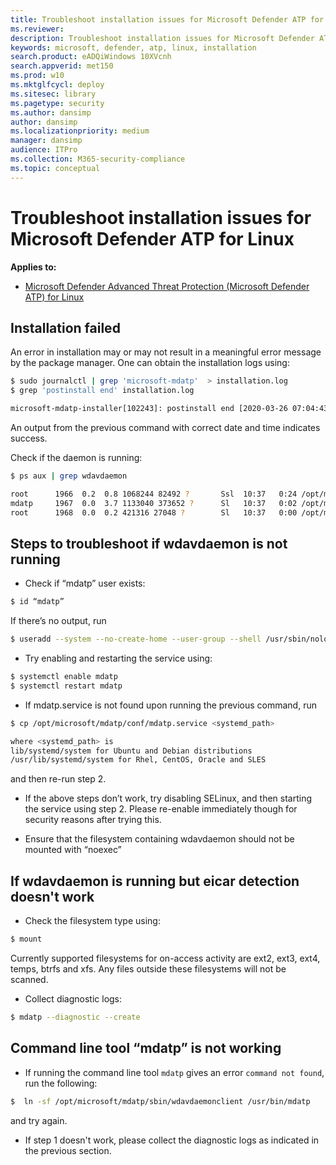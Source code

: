 ```yaml
---
title: Troubleshoot installation issues for Microsoft Defender ATP for Linux
ms.reviewer:
description: Troubleshoot installation issues for Microsoft Defender ATP for Linux
keywords: microsoft, defender, atp, linux, installation
search.product: eADQiWindows 10XVcnh
search.appverid: met150
ms.prod: w10
ms.mktglfcycl: deploy
ms.sitesec: library
ms.pagetype: security
ms.author: dansimp
author: dansimp
ms.localizationpriority: medium
manager: dansimp
audience: ITPro
ms.collection: M365-security-compliance
ms.topic: conceptual
---
```


# Troubleshoot installation issues for Microsoft Defender ATP for Linux

**Applies to:**

- [Microsoft Defender Advanced Threat Protection (Microsoft Defender ATP) for Linux](microsoft-defender-atp-linux.md)

## Installation failed

An error in installation may or may not result in a meaningful error message by the package manager. One can obtain the installation logs using:
```bash
$ sudo journalctl | grep 'microsoft-mdatp'  > installation.log
$ grep 'postinstall end' installation.log

microsoft-mdatp-installer[102243]: postinstall end [2020-03-26 07:04:43OURCE +0000] 102216
```
An output from the previous command with correct date and time indicates success.

Check if the daemon is running:
```bash
$ ps aux | grep wdavdaemon

root      1966  0.2  0.8 1068244 82492 ?       Ssl  10:37   0:24 /opt/microsoft/mdatp/sbin/wdavdaemon
mdatp     1967  0.0  3.7 1133040 373652 ?      Sl   10:37   0:02 /opt/microsoft/mdatp/sbin/wdavdaemon
root      1968  0.0  0.2 421316 27048 ?        Sl   10:37   0:00 /opt/microsoft/mdatp/sbin/wdavdaemon
```

## Steps to troubleshoot if wdavdaemon is not running

- Check if “mdatp” user exists:
```bash
$ id “mdatp”
```
If there’s no output, run
```bash
$ useradd --system --no-create-home --user-group --shell /usr/sbin/nologin mdatp
```

- Try enabling and restarting the service using:
```bash
$ systemctl enable mdatp
$ systemctl restart mdatp
```

- If mdatp.service is not found upon running the previous command, run
```bash
$ cp /opt/microsoft/mdatp/conf/mdatp.service <systemd_path>

where <systemd_path> is
lib/systemd/system for Ubuntu and Debian distributions
/usr/lib/systemd/system for Rhel, CentOS, Oracle and SLES
```
and then re-run step 2.

- If the above steps don’t work, try disabling SELinux, and then starting the service using step 2. Please re-enable immediately though for security reasons after trying this.

- Ensure that the filesystem containing wdavdaemon should not be mounted with “noexec”

## If wdavdaemon is running but eicar detection doesn't work

- Check the filesystem type using:
```bash
$ mount
```
Currently supported filesystems for on-access activity are ext2, ext3, ext4, temps, btrfs and xfs. Any files outside these filesystems will not be scanned.

- Collect diagnostic logs:
```bash
$ mdatp --diagnostic --create
```

## Command line tool “mdatp” is not working

- If running the command line tool `mdatp` gives an error `command not found`, run the following:
```bash
$  ln -sf /opt/microsoft/mdatp/sbin/wdavdaemonclient /usr/bin/mdatp
```
and try again.

- If step 1 doesn't work, please collect the diagnostic logs as indicated in the previous section.
